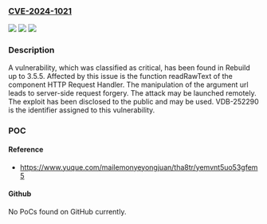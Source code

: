 ### [CVE-2024-1021](https://cve.mitre.org/cgi-bin/cvename.cgi?name=CVE-2024-1021)
![](https://img.shields.io/static/v1?label=Product&message=Rebuild&color=blue)
![](https://img.shields.io/static/v1?label=Version&message=%3D%203.5.0%20&color=brighgreen)
![](https://img.shields.io/static/v1?label=Vulnerability&message=CWE-918%20Server-Side%20Request%20Forgery&color=brighgreen)

### Description

A vulnerability, which was classified as critical, has been found in Rebuild up to 3.5.5. Affected by this issue is the function readRawText of the component HTTP Request Handler. The manipulation of the argument url leads to server-side request forgery. The attack may be launched remotely. The exploit has been disclosed to the public and may be used. VDB-252290 is the identifier assigned to this vulnerability.

### POC

#### Reference
- https://www.yuque.com/mailemonyeyongjuan/tha8tr/yemvnt5uo53gfem5

#### Github
No PoCs found on GitHub currently.

